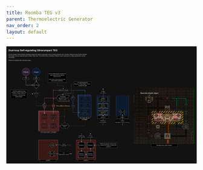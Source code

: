 ```yaml
---
title: Roomba TEG v3
parent: Thermoelectric Generator
nav_order: 2
layout: default
---
```


![image](/resources/atmos/roombategv3.png)